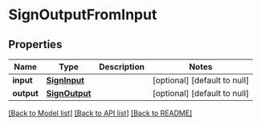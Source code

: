 # SignOutputFromInput
## Properties

Name | Type | Description | Notes
------------ | ------------- | ------------- | -------------
**input** | [**SignInput**](SignInput.md) |  | [optional] [default to null]
**output** | [**SignOutput**](SignOutput.md) |  | [optional] [default to null]

[[Back to Model list]](../README.md#documentation-for-models) [[Back to API list]](../README.md#documentation-for-api-endpoints) [[Back to README]](../README.md)

